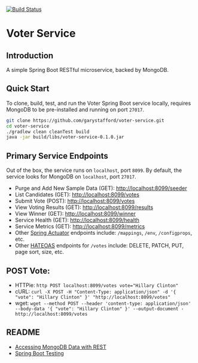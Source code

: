 [![Build Status](https://travis-ci.org/garystafford/voter-service.svg?branch=master)](https://travis-ci.org/garystafford/voter-service)

# Voter Service

## Introduction

A simple Spring Boot RESTful microservice, backed by MongoDB.

## Quick Start

To clone, build, test, and run the Voter Spring Boot service locally, requires MongoDB to be pre-installed and running on port `27017`.

```bash
git clone https://github.com/garystafford/voter-service.git
cd voter-service
./gradlew clean cleanTest build
java -jar build/libs/voter-service-0.1.0.jar
```

## Primary Service Endpoints

Out of the box, the service runs on `localhost`, port `8099`. By default, the service looks for MongoDB on `localhost`, port `27017`.

- Purge and Add New Sample Data (GET): <http://localhost:8099/seeder>
- List Candidates (GET): <http://localhost:8099/votes>
- Submit Vote (POST): <http://localhost:8099/votes>
- View Voting Results (GET): <http://localhost:8099/results>
- View Winner (GET): <http://localhost:8099/winner>
- Service Health (GET): <http://localhost:8099/health>
- Service Metrics (GET): <http://localhost:8099/metrics>
- Other [Spring Actuator](http://docs.spring.io/spring-boot/docs/current/reference/htmlsingle/#production-ready) endpoints include: `/mappings`, `/env`, `/configprops`, etc.
- Other [HATEOAS](https://spring.io/guides/gs/rest-hateoas) endpoints for `/votes` include: DELETE, PATCH, PUT, page sort, size, etc.

## POST Vote:

- HTTPie: `http POST localhost:8099/votes vote="Hillary Clinton"`
- cURL: `curl -X POST -H "Content-Type: application/json" -d '{ "vote": "Hillary Clinton" }' "http://localhost:8099/votes"`
- wget: `wget --method POST --header 'content-type: application/json' --body-data '{ "vote": "Hillary Clinton" }' --output-document - http://localhost:8099/votes`

## README

- [Accessing MongoDB Data with REST](https://spring.io/guides/gs/accessing-mongodb-data-rest/)
- [Spring Boot Testing](http://docs.spring.io/spring-boot/docs/current/reference/htmlsingle/#boot-features-testing)
